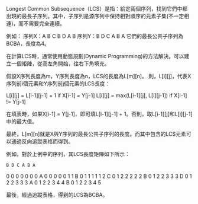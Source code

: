 

Longest Common Subsequence（LCS）是指：給定兩個序列，找到它們中都出現的最長子序列。其中，子序列是源序列中保持相對順序的元素子集(不一定相連)，而不需要完全連續。

例如：
序列X：A B C B D A B
序列Y：B D C A B A
它們的最長公共子序列為BCBA，長度為4。

在計算LCS時，通常使用動態規劃(Dynamic Programming)的方法解決。可以建立一個矩陣，從高左角開始，往右下角填充。

假設X序列長度為m，Y序列長度為n，LCS的長度為L[m][n]。
則，L[i][j]，代表X序列前i個元素和Y序列前j個元素的LCS長度：

L[i][j] = L[i-1][j-1] + 1 if X[i-1] = Y[j-1]
L[i][j] = max(L[i-1][j], L[i][j-1]) if X[i-1] != Y[j-1]

在填表時，如果X[i-1] = Y[j-1]，即可填L[i-1][j-1] + 1。否則，取L[i-1][j]和L[i][j-1]中的最大值。

最終，L[m][n]就是X與Y序列的最長公共子序列的長度。而其中包含的LCS元素可以通過反向追蹤表格而得到。

例如，對於上例中的序列，其LCS長度矩陣如下所示：

    B D C A B A
  0 0 0 0 0 0 0
A 0 0 0 0 0 1 1
B 0 1 1 1 1 1 2
C 0 1 2 2 2 2 2
B 0 1 2 2 3 3 3
D 0 1 2 2 3 3 3
A 0 1 2 2 3 4 4
B 0 1 2 2 3 4 5

最後，經過追蹤表格，得到的LCS為BCBA。